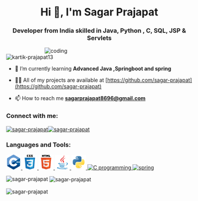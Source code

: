 
<h1 align="center">Hi 👋, I'm Sagar Prajapat</h1>
<h3 align="center">Developer from India skilled in Java, Python , C, SQL, JSP & Servlets</h3>

<img align="right" alt="coding" width="400" src="https://camo.githubusercontent.com/16e0dde72df503da93deb3ae09e77064587ec956e60109540eff93fc3e91ca3d/68747470733a2f2f6d69726f2e6d656469756d2e636f6d2f6d61782f3835302f312a7a566e574a7479474f585f6b5549446d3663634366512e676966">

<p align="left"> <img src="https://komarev.com/ghpvc/?username=kartik-prajapat13&label=Profile%20views&color=0e75b6&style=flat" alt="kartik-prajapat13" /> </p>

- 🌱 I’m currently learning **Advanced Java ,Springboot and spring**
- 👨‍💻 All of my projects are available at [https://github.com/sagar-prajapat](https://github.com/sagar-prajapat)

- 📫 How to reach me **sagarprajapat8696@gmail.com**


<h3 align="left">Connect with me:</h3>
<p align="left">
<a href="https://www.linkedin.com/in/sagar-prajapat-566b92243/" target="blank"><img align="center" src="https://raw.githubusercontent.com/rahuldkjain/github-profile-readme-generator/master/src/images/icons/Social/linked-in-alt.svg" alt="sagar-prajapat" height="30" width="40" /></a><a href="https://leetcode.com/u/sagarprajapat/(https://leetcode.com/u/sagarprajapat/)" target="blank"><img align="center" src="https://raw.githubusercontent.com/rahuldkjain/github-profile-readme-generator/master/src/images/icons/Social/leet-code.svg" alt="sagar-prajapat" height="30" width="40" /></a>
</p>

<h3 align="left">Languages and Tools:</h3>
 <a href="https://www.w3schools.com/cpp/" target="_blank" rel="noreferrer"> <img src="https://raw.githubusercontent.com/devicons/devicon/master/icons/cplusplus/cplusplus-original.svg" alt="cplusplus" width="40" height="40"/> </a> <a href="https://www.w3schools.com/css/" target="_blank" rel="noreferrer"> <img src="https://raw.githubusercontent.com/devicons/devicon/master/icons/css3/css3-original-wordmark.svg" alt="css3" width="40" height="40"/> </a><a href="https://www.w3.org/html/" target="_blank" rel="noreferrer"> <img src="https://raw.githubusercontent.com/devicons/devicon/master/icons/html5/html5-original-wordmark.svg" alt="html5" width="40" height="40"/> </a> <a href="https://www.java.com" target="_blank" rel="noreferrer"> <img src="https://raw.githubusercontent.com/devicons/devicon/master/icons/java/java-original.svg" alt="java" width="40" height="40"/> </a>   <a href="https://www.python.org" target="_blank" rel="noreferrer"> <img src="https://raw.githubusercontent.com/devicons/devicon/master/icons/python/python-original.svg" alt="python" width="40" height="40"/> </a> <a href="https://en.wikipedia.org/wiki/C_(programming_language)" target="_blank" rel="noreferrer">
<img src="https://upload.wikimedia.org/wikipedia/commons/1/18/C_Programming_Language.svg" alt="C programming" width="40" height="40"/></a><a href="https://spring.io/" target="_blank" rel="noreferrer"> <img src="https://www.vectorlogo.zone/logos/springio/springio-icon.svg" alt="spring" width="40" height="40"/> </a>
 </p>

<p><img align="left" src="https://github-readme-stats.vercel.app/api/top-langs?username=sagar-prajapat&show_icons=true&locale=en&layout=compact" alt="sagar-prajapat" /></p>

<p>&nbsp;<img align="center" src="https://github-readme-stats.vercel.app/api?username=sagar-prajapat&show_icons=true&locale=en" alt="sagar-prajapat" /></p>

<p><img align="center" src="https://github-readme-streak-stats.herokuapp.com/?user=sagar-prajapat&" alt="sagar-prajapat" /></p>
